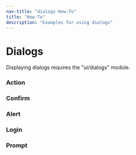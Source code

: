```yaml
---
nav-title: "dialogs How-To"
title: "How-To"
description: "Examples for using dialogs"
---
```

# Dialogs
Displaying dialogs requires the "ui/dialogs" module.
<snippet id='dialog-require'/>

### Action
<snippet id='dialog-action'/>

### Confirm
<snippet id='dialog-confirm'/>

### Alert
<snippet id='dialog-alert'/>

### Login
<snippet id='dialog-login'/>

### Prompt
<snippet id='dialog-prompt'/>
